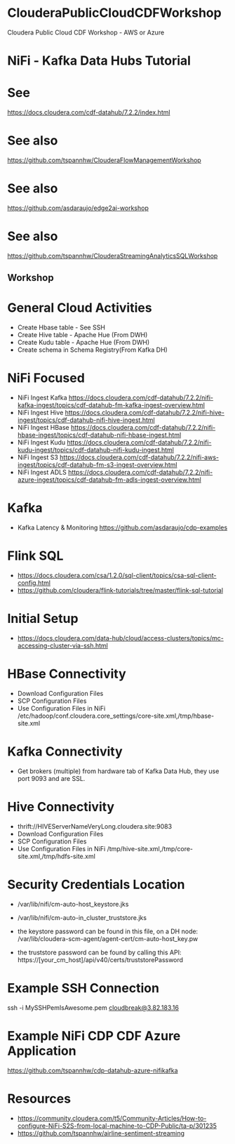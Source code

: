 # ClouderaPublicCloudCDFWorkshop

Cloudera Public Cloud CDF Workshop - AWS or Azure

# NiFi - Kafka Data Hubs Tutorial



# See 
https://docs.cloudera.com/cdf-datahub/7.2.2/index.html

# See also 
https://github.com/tspannhw/ClouderaFlowManagementWorkshop

# See also 
https://github.com/asdaraujo/edge2ai-workshop

# See also 
https://github.com/tspannhw/ClouderaStreamingAnalyticsSQLWorkshop

## Workshop

# General Cloud Activities

* Create Hbase table - See SSH
* Create Hive table - Apache Hue (From DWH)
* Create Kudu table - Apache Hue (From DWH)
* Create schema in Schema Registry(From Kafka DH)


# NiFi Focused

* NiFi Ingest Kafka https://docs.cloudera.com/cdf-datahub/7.2.2/nifi-kafka-ingest/topics/cdf-datahub-fm-kafka-ingest-overview.html
* NiFi Ingest Hive https://docs.cloudera.com/cdf-datahub/7.2.2/nifi-hive-ingest/topics/cdf-datahub-nifi-hive-ingest.html
* NiFi Ingest HBase https://docs.cloudera.com/cdf-datahub/7.2.2/nifi-hbase-ingest/topics/cdf-datahub-nifi-hbase-ingest.html
* NiFi Ingest Kudu https://docs.cloudera.com/cdf-datahub/7.2.2/nifi-kudu-ingest/topics/cdf-datahub-nifi-kudu-ingest.html
* NiFi Ingest S3 https://docs.cloudera.com/cdf-datahub/7.2.2/nifi-aws-ingest/topics/cdf-datahub-fm-s3-ingest-overview.html
* NiFi Ingest ADLS https://docs.cloudera.com/cdf-datahub/7.2.2/nifi-azure-ingest/topics/cdf-datahub-fm-adls-ingest-overview.html

# Kafka

* Kafka Latency & Monitoring https://github.com/asdaraujo/cdp-examples

# Flink SQL

* https://docs.cloudera.com/csa/1.2.0/sql-client/topics/csa-sql-client-config.html
* https://github.com/cloudera/flink-tutorials/tree/master/flink-sql-tutorial

# Initial Setup

* https://docs.cloudera.com/data-hub/cloud/access-clusters/topics/mc-accessing-cluster-via-ssh.html

# HBase Connectivity

* Download Configuration Files
* SCP Configuration Files
* Use Configuration Files in NiFi /etc/hadoop/conf.cloudera.core_settings/core-site.xml,/tmp/hbase-site.xml

# Kafka Connectivity

* Get brokers (multiple) from hardware tab of Kafka Data Hub, they use port 9093 and are SSL.

# Hive Connectivity

* thrift://HIVEServerNameVeryLong.cloudera.site:9083
* Download Configuration Files
* SCP Configuration Files
* Use Configuration Files in NiFi /tmp/hive-site.xml,/tmp/core-site.xml,/tmp/hdfs-site.xml

# Security Credentials Location

* /var/lib/nifi/cm-auto-host_keystore.jks

* /var/lib/nifi/cm-auto-in_cluster_truststore.jks

* the keystore password can be found in this file, on a DH node: /var/lib/cloudera-scm-agent/agent-cert/cm-auto-host_key.pw

* the truststore password can be found by calling this API: https://[your_cm_host]/api/v40/certs/truststorePassword


# Example SSH Connection

ssh -i MySSHPemIsAwesome.pem cloudbreak@3.82.183.16

# Example NiFi CDP CDF Azure Application

https://github.com/tspannhw/cdp-datahub-azure-nifikafka

# Resources

* https://community.cloudera.com/t5/Community-Articles/How-to-configure-NiFi-S2S-from-local-machine-to-CDP-Public/ta-p/301235
* https://github.com/tspannhw/airline-sentiment-streaming



